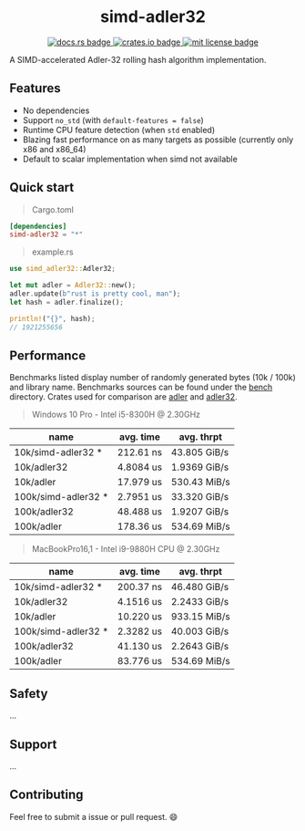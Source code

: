 <h1 align="center">simd-adler32</h1>
<p align="center">
  <a href="https://docs.rs/simd-adler32">
    <img alt="docs.rs badge" src="https://img.shields.io/docsrs/simd-adler32?style=flat-square">
  </a>
  <a href="https://bundlephobia.com/result?p=geotab-rx@latest">
    <img alt="crates.io badge" src="https://img.shields.io/crates/v/simd-adler32?style=flat-square">
  </a>
  <a href="https://github.com/mcountryman/simd-adler32/blob/main/LICENSE.md">
    <img alt="mit license badge" src="https://img.shields.io/github/license/mcountryman/simd-adler32?style=flat-square">
  </a>
</p>

A SIMD-accelerated Adler-32 rolling hash algorithm implementation.

## Features

- No dependencies
- Support `no_std` (with `default-features = false`)
- Runtime CPU feature detection (when `std` enabled)
- Blazing fast performance on as many targets as possible (currently only x86 and x86_64)
- Default to scalar implementation when simd not available

## Quick start

> Cargo.toml

```toml
[dependencies]
simd-adler32 = "*"
```

> example.rs

```rust
use simd_adler32::Adler32;

let mut adler = Adler32::new();
adler.update(b"rust is pretty cool, man");
let hash = adler.finalize();

println!("{}", hash);
// 1921255656
```

## Performance

Benchmarks listed display number of randomly generated bytes (10k / 100k) and library
name. Benchmarks sources can be found under the [bench](/bench) directory. Crates used for
comparison are [adler](https://crates.io/crates/adler) and
[adler32](https://crates.io/crates/adler32).

> Windows 10 Pro - Intel i5-8300H @ 2.30GHz

| name                 | avg. time | avg. thrpt   |
| -------------------- | --------- | ------------ |
| 10k/simd-adler32 \*  | 212.61 ns | 43.805 GiB/s |
| 10k/adler32          | 4.8084 us | 1.9369 GiB/s |
| 10k/adler            | 17.979 us | 530.43 MiB/s |
| 100k/simd-adler32 \* | 2.7951 us | 33.320 GiB/s |
| 100k/adler32         | 48.488 us | 1.9207 GiB/s |
| 100k/adler           | 178.36 us | 534.69 MiB/s |

> MacBookPro16,1 - Intel i9-9880H CPU @ 2.30GHz

| name                 | avg. time | avg. thrpt   |
| -------------------- | --------- | ------------ |
| 10k/simd-adler32 \*  | 200.37 ns | 46.480 GiB/s |
| 10k/adler32          | 4.1516 us | 2.2433 GiB/s |
| 10k/adler            | 10.220 us | 933.15 MiB/s |
| 100k/simd-adler32 \* | 2.3282 us | 40.003 GiB/s |
| 100k/adler32         | 41.130 us | 2.2643 GiB/s |
| 100k/adler           | 83.776 us | 534.69 MiB/s |

## Safety

...

## Support

...

## Contributing

Feel free to submit a issue or pull request. :smile:
